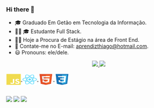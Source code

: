 ### Hi there 👋

- 🎓 Graduado Em Getão em Tecnologia da Informação.
- 👨‍💻 🎓 Estudante Full Stack.
- 🧑‍💼 Hoje a Procura de Estágio na área de Front End.
- 📧 Contate-me no E-mail: aprendizthiago@hotmail.com.
- 😃 Pronouns: ele/dele.

<div align="center">
  <a href="https://github.com/thiago-breis">
  <img height="180em" src="https://github-readme-stats.vercel.app/api?username=thiago-breis&show_icons=true&theme=dark&include_all_commits=true&count_private=true"/>
  <img height="180em" src="https://github-readme-stats.vercel.app/api/top-langs/?username=thiago-breis&show_icons=true&layout=compact&langs_count=16&theme=dark"/>
</div>

<div style="display: inline_block"><br>
  <img align="center" alt="Rafa-Js" height="30" width="40" src="https://raw.githubusercontent.com/devicons/devicon/master/icons/javascript/javascript-plain.svg">
  <img align="center" alt="Rafa-React" height="30" width="40" src="https://raw.githubusercontent.com/devicons/devicon/master/icons/react/react-original.svg">
  <img align="center" alt="Rafa-HTML" height="30" width="40" src="https://raw.githubusercontent.com/devicons/devicon/master/icons/html5/html5-original.svg">
  <img align="center" alt="Rafa-CSS" height="30" width="40" src="https://raw.githubusercontent.com/devicons/devicon/master/icons/css3/css3-original.svg">
</div>

##

<div> 
 <a href="https://instagram.com/thiago_breis" target="_blank"><img src="https://img.shields.io/badge/-Instagram-%23E4405F?style=for-the-badge&logo=instagram&logoColor=white" target="_blank"></a> 
 <a href = "mailto:aprendizthiago@hotmail.com"><img src="https://img.shields.io/badge/Microsoft_Outlook-0078D4?style=for-the-badge&logo=microsoft-outlook&logoColor=white" target="_blank"></a>
 <a href="https://facebook.com/thiago Barreto Reis" target="_blank"><img src="https://img.shields.io/badge/Facebook-1877F2?style=for-the-badge&logo=facebook&logoColor=white" target="_blank"></a>
</div>




